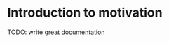 # Introduction to motivation

TODO: write [great documentation](http://jacobian.org/writing/great-documentation/what-to-write/)
